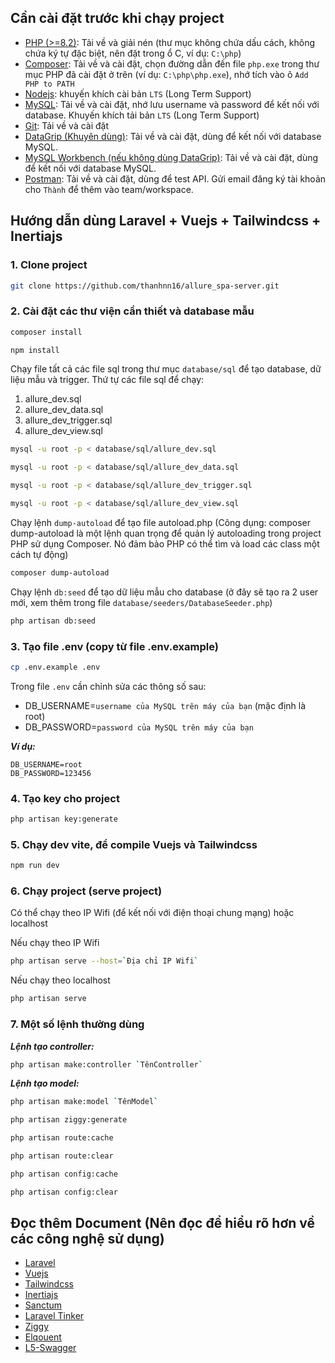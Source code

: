 ## Cần cài đặt trước khi chạy project

- [PHP (>=8.2)](https://www.php.net/manual/en/install.php): Tải về và giải nén (thư mục không chứa dấu cách, không chứa ký tự đặc biệt, nên đặt trong ổ C, ví dụ: `C:\php`)
- [Composer](https://getcomposer.org/download/): Tải về và cài đặt, chọn đường dẫn đến file `php.exe` trong thư mục PHP đã cài đặt ở trên (ví dụ: `C:\php\php.exe`), nhớ tích vào ô `Add PHP to PATH`
- [Nodejs](https://nodejs.org/en/download/): khuyến khích cài bản `LTS` (Long Term Support)
- [MySQL](https://dev.mysql.com/downloads/): Tải về và cài đặt, nhớ lưu username và password để kết nối với database. Khuyến khích tải bản `LTS` (Long Term Support)
- [Git](https://git-scm.com/downloads): Tải về và cài đặt
- [DataGrip (Khuyên dùng)](https://www.jetbrains.com/datagrip/download/): Tải về và cài đặt, dùng để kết nối với database MySQL.
- [MySQL Workbench (nếu không dùng DataGrip)](https://dev.mysql.com/downloads/workbench/): Tải về và cài đặt, dùng để kết nối với database MySQL.
- [Postman](https://www.postman.com/downloads/): Tải về và cài đặt, dùng để test API. Gửi email đăng ký tài khoản cho `Thành` để thêm vào team/workspace.

## Hướng dẫn dùng Laravel + Vuejs + Tailwindcss + Inertiajs

### 1. Clone project

```bash
git clone https://github.com/thanhnn16/allure_spa-server.git
```

### 2. Cài đặt các thư viện cần thiết và database mẫu

```bash
composer install
```

```bash
npm install
```

Chạy file tất cả các file sql trong thư mục `database/sql` để tạo database, dữ liệu mẫu và trigger.
Thứ tự các file sql để chạy:
1. allure_dev.sql
2. allure_dev_data.sql
3. allure_dev_trigger.sql
4. allure_dev_view.sql

```bash
mysql -u root -p < database/sql/allure_dev.sql
```

```bash
mysql -u root -p < database/sql/allure_dev_data.sql
```

```bash
mysql -u root -p < database/sql/allure_dev_trigger.sql
```

```bash
mysql -u root -p < database/sql/allure_dev_view.sql
```

Chạy lệnh `dump-autoload` để tạo file autoload.php (Công dụng: composer dump-autoload là một lệnh quan trọng để quản lý autoloading trong project PHP sử dụng Composer. Nó đảm bảo PHP có thể tìm và load các class một cách tự động)

```bash
composer dump-autoload
```

Chạy lệnh `db:seed` để tạo dữ liệu mẫu cho database (ở đây sẽ tạo ra 2 user mới, xem thêm trong file `database/seeders/DatabaseSeeder.php`)

```bash
php artisan db:seed
```

### 3. Tạo file .env (copy từ file .env.example)

```bash
cp .env.example .env
```

Trong file `.env` cần chỉnh sửa các thông số sau:

- DB_USERNAME=`username của MySQL trên máy của bạn` (mặc định là root)
- DB_PASSWORD=`password của MySQL trên máy của bạn`

**_Ví dụ:_**

```
DB_USERNAME=root
DB_PASSWORD=123456
```

### 4. Tạo key cho project

```bash
php artisan key:generate
```

### 5. Chạy dev vite, để compile Vuejs và Tailwindcss

```bash
npm run dev
```

### 6. Chạy project (serve project)

Có thể chạy theo IP Wifi (để kết nối với điện thoại chung mạng) hoặc localhost

Nếu chạy theo IP Wifi

```bash
php artisan serve --host=`Địa chỉ IP Wifi`
```

Nếu chạy theo localhost

```bash
php artisan serve
```

### 7. Một số lệnh thường dùng

**_Lệnh tạo controller:_**

```bash
php artisan make:controller `TênController`
```

**_Lệnh tạo model:_**

```bash
php artisan make:model `TênModel`
```

```bash
php artisan ziggy:generate
```

```bash
php artisan route:cache
```

```bash
php artisan route:clear
```

```bash
php artisan config:cache
```

```bash
php artisan config:clear
```


## Đọc thêm Document (Nên đọc để hiểu rõ hơn về các công nghệ sử dụng)

- [Laravel](https://laravel.com/docs)
- [Vuejs](https://vuejs.org/guide/introduction.html)
- [Tailwindcss](https://tailwindcss.com/docs)
- [Inertiajs](https://inertiajs.com/)
- [Sanctum](https://laravel.com/docs/11.x/sanctum#main-content)
- [Laravel Tinker](https://laravel.com/docs/11.x/artisan#tinker)
- [Ziggy](https://github.com/tighten/ziggy)
- [Elqouent](https://laravel.com/docs/11.x/eloquent)
- [L5-Swagger](https://github.com/DarkaOnLine/L5-Swagger/wiki)
